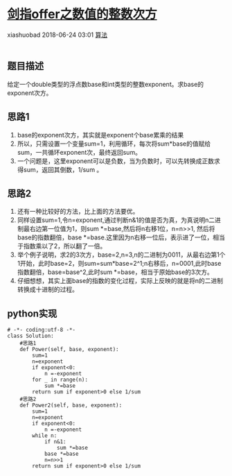 <div class="blog-article">
    <h1><a href="p.html?p=算法/剑指offer之数值的整数次方" class="title">剑指offer之数值的整数次方</a></h1>
    <span class="author">xiashuobad</span>
    <span class="time">2018-06-24 03:01</span>
    <span><a href="tags.html?t=算法" class="tag">算法</a></span>
    </div>
<br/>

## 题目描述 ##
给定一个double类型的浮点数base和int类型的整数exponent。求base的exponent次方。
## 思路1 ##
1. base的exponent次方，其实就是exponent个base累乘的结果
2. 所以，只需设置一个变量sum=1，利用循环，每次将sum*base的值赋给sum，一共循环exponent次，最终返回sum。
3. 一个问题是，这里exponent可以是负数，当为负数时，可以先转换成正数求得sum，返回其倒数，1/sum 。

## 思路2 ##
1. 还有一种比较好的方法，比上面的方法要优。
2. 同样设置sum=1,令n=exponent,通过判断n&1的值是否为真，为真说明n二进制最右边第一位值为1，则sum *=base,然后将n右移1位，n=n>>1,
然后将base的指数翻倍，base *=base.这里因为n右移一位后，表示进了一位，相当于指数乘以了2，所以翻了一倍。
3. 举个例子说明，求2的3次方，base=2,n=3,n的二进制为0011，从最右边第1个1开始，此时base=2，则sum=sum*base=2^1;n右移后，n=0001,此时base指数翻倍，base=base^2,此时sum *=base，相当于原始base的3次方。
4. 仔细想想，其实上面base的指数的变化过程，实际上反映的就是将n的二进制转换成十进制的过程。

## python实现 ##
	# -*- coding:utf-8 -*-
	class Solution:
		#思路1
	    def Power(self, base, exponent):
	        sum=1
	        n=exponent
	        if exponent<0:
	            n =-exponent
	        for _ in range(n):
	            sum *=base
	        return sum if exponent>0 else 1/sum 
		#思路2   
	    def Power2(self, base, exponent):
	        sum=1
	        n=exponent
	        if exponent<0:
	            n =-exponent
	        while n:
	            if n&1:
	                sum *=base
	            base *=base
	            n=n>>1
	        return sum if exponent>0 else 1/sum